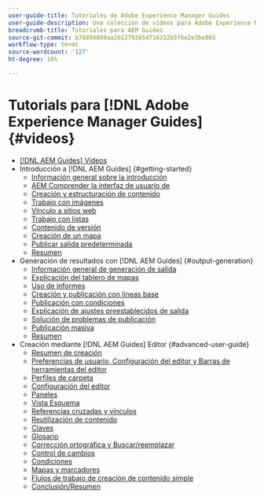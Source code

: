 ```yaml
---
user-guide-title: Tutoriales de Adobe Experience Manager Guides
user-guide-description: Una colección de vídeos para Adobe Experience Manager Guides.
breadcrumb-title: Tutoriales para AEM Guides
source-git-commit: b78894069aa2b1279365d716332b5f6e2e3be865
workflow-type: tm+mt
source-wordcount: '127'
ht-degree: 16%

---
```



# Tutorials para [!DNL Adobe Experience Manager Guides] {#videos}

+ [[!DNL AEM Guides] Vídeos](overview.md)
+ Introducción a [!DNL AEM Guides] {#getting-started}
   + [Información general sobre la introducción](./course-1/overview.md)
   + [AEM Comprender la interfaz de usuario de](./course-1/understanding-the-aem-user-interface.md)
   + [Creación y estructuración de contenido](./course-1/creating-and-structuring-content.md)
   + [Trabajo con imágenes](./course-1/working-with-images.md)
   + [Vínculo a sitios web](./course-1/linking-to-websites.md)
   + [Trabajo con listas](./course-1/working-with-lists.md)
   + [Contenido de versión](./course-1/versioning-content.md)
   + [Creación de un mapa](./course-1/creating-a-map.md)
   + [Publicar salida predeterminada](./course-1/publishing-default-output.md)
   + [Resumen](./course-1/recap.md)
+ Generación de resultados con [!DNL AEM Guides] {#output-generation}
   + [Información general de generación de salida](./course-2/overview.md)
   + [Explicación del tablero de mapas](./course-2/introduction-to-the-map-dashboard.md)
   + [Uso de informes](./course-2/working-with-reports.md)
   + [Creación y publicación con líneas base](./course-2/creating-and-publishing-with-baselines.md)
   + [Publicación con condiciones](./course-2/publishing-with-conditions.md)
   + [Explicación de ajustes preestablecidos de salida](./course-2/output-presets.md)
   + [Solución de problemas de publicación](./course-2/troubleshooting-publishing-errors.md)
   + [Publicación masiva](./course-2/bulk-publishing.md)
   + [Resumen](./course-2/recap.md)
+ Creación mediante [!DNL AEM Guides] Editor {#advanced-user-guide}
   + [Resumen de creación](./course-3/overview.md)
   + [Preferencias de usuario, Configuración del editor y Barras de herramientas del editor](./course-3/user-settings-preferences-toolbars.md)
   + [Perfiles de carpeta](./course-3/folder-profiles.md)
   + [Configuración del editor](./course-3/editor-configuration.md)
   + [Paneles](./course-3/panels.md)
   + [Vista Esquema](./course-3/outline-view.md)
   + [Referencias cruzadas y vínculos](./course-3/cross-references-and-links.md)
   + [Reutilización de contenido](./course-3/content-reuse.md)
   + [Claves](./course-3/keys.md)
   + [Glosario](./course-3/glossary.md)
   + [Corrección ortográfica y Buscar/reemplazar](./course-3/spell-check.md)
   + [Control de cambios](./course-3/track-changes.md)
   + [Condiciones](./course-3/conditions.md)
   + [Mapas y marcadores](./course-3/maps-and-bookmaps.md)
   + [Flujos de trabajo de creación de contenido simple](./course-3/simple-content-creation-workflows.md)
   + [Conclusión/Resumen](./course-3/recap.md)